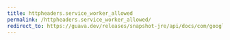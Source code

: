 ```yaml
---
title: httpheaders.service_worker_allowed
permalink: /httpheaders.service_worker_allowed/
redirect_to: https://guava.dev/releases/snapshot-jre/api/docs/com/google/common/net/HttpHeaders.html#SERVICE_WORKER_ALLOWED
---
```

